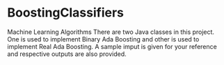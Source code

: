 # BoostingClassifiers
Machine Learning Algorithms
There are two Java classes in this project.
One is used to implement Binary Ada Boosting and other is used to implement Real Ada Boosting.
A sample imput is given for your reference and respective outputs are also provided.
